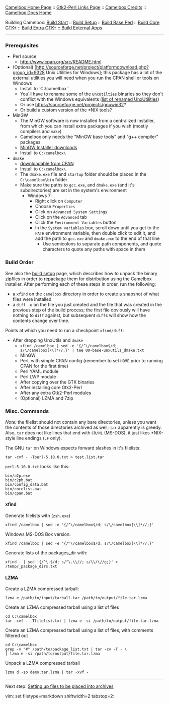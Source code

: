 ﻿[Camelbox Home Page](http://code.google.com/p/camelbox) ::
[Gtk2-Perl Links Page](https://github.com/cpanxaoc/camelbox-docs/blob/master/links/gtk_perl_links.md) ::
[Camelbox Credits](https://github.com/cpanxaoc/camelbox-docs/blob/master/about/credits.md) :: 
[Camelbox Docs Home](https://github.com/cpanxaoc/camelbox-docs)

Building Camelbox: [Build Start](https://github.com/cpanxaoc/camelbox-docs/blob/master/building/00-start.md) ::
[Build Setup](https://github.com/cpanxaoc/camelbox-docs/blob/master/building/01-setup.md) ::
[Build Base Perl](https://github.com/cpanxaoc/camelbox-docs/blob/master/building/02-base_perl.md) ::
[Build Core GTK+](https://github.com/cpanxaoc/camelbox-docs/blob/master/building/03-core_gtk.md) ::
[Build Extra GTK+](https://github.com/cpanxaoc/camelbox-docs/blob/master/building/04-extra_gtk.md) ::
[Build External Apps](https://github.com/cpanxaoc/camelbox-docs/blob/master/building/05-external_apps)

-----

### Prerequisites ###
- Perl source
  - http://www.cpan.org/src/README.html
- (Optional)
  [http://sourceforge.net/project/platformdownload.php?group_id=9328 Unix
  Utilities for Windows]; this package has a lot of the external utilities you
  will need when you run the CPAN shell or tools on Windows
  - Install to `C:\camelbox\``
  - You'll have to rename some of the `UnxUtilties` binaries so they don't
    conflict with the Windows equivalents ([list of renamed
    UnxUtilities](https://github.com/cpanxaoc/camelbox-docs/blob/master/using/renamed_nix_utilities.md))
  - Or use https://sourceforge.net/projects/gnuwin32?
  - Or build a custom version of the \*NIX tools?
- MinGW
  - The MinGW software is now installed from a centralized installer, from
    which you can install extra packages if you wish (mostly compilers and
    `make`)
  - Camelbox only needs the "MinGW base tools" and "g++ compiler" packages
  - [MinGW Installer downloads](http://sourceforge.net/project/showfiles.php?group_id=2435&package_id=240780)
  - Install to `C:\camelbox\ `
- `dmake`
  - [downloadable from CPAN](http://search.cpan.org/dist/dmake/)
  - Install to `C:\camelbox\ `
  - The `dmake.exe` file and `startup` folder should be placed in the
    `C:\camelbox\bin` folder
  - Make sure the paths to `gcc.exe`, and `dmake.exe` (and it's
    subdirectories) are set in the system's environment
    - Windows 7:
      - Right click on `Computer`
      - Choose `Properties`
      - Click on `Advanced System Settings`
      - Click on the `Advanced` tab
      - Click the `Environment Variables` button
      - In the `System variables` box, scroll down until you get to the `PATH`
        environment variable, then double click to edit it, and add the path
        to `gcc.exe` and `dmake.exe` to the end of that line
        - Use semicolons to separate path components, and quote characters to
          quote any paths with space in them

### Build Order ###
See also the [build
setup](https://github.com/cpanxaoc/camelbox-docs/blob/master/building/01-setup.md)
page, which describes how to unpack the binary zipfiles in order to repackage
them for distribution using the Camelbox installer.  After performing each of
these steps in order, run the following:

- a `xfind` on the `camelbox` directory in order to create a snapshot of what
  files were installed
- a `diff -u` on the file you just created and the file that was created in
  the previous step of the build process; the first file obviously will have
  nothing to `diff` against, but subsequent `diff`s will show how the contents
  change over time.

Points at which you need to run a checkpoint `xfind/diff`:
- After dropping UnxUtils and `dmake`
  - `xfind /camelbox | sed -e '{/^\/camelbox$/d; s/\/camelbox[\\]*//;}' | tee 00-base-unxutils_dmake.txt`
  - MinGW
  - Perl, with simple CPAN config (remember to set `HOME` prior to running CPAN for the first time)
  - Perl YAML module
  - Perl LWP module
  - After copying over the GTK binaries
  - After installing core Gtk2-Perl
  - After any extra Gtk2-Perl modules
  - (Optional) LZMA and 7zip

### Misc. Commands ###
*Note:* the filelist should not contain any bare directories, unless you want
the contents of those directories archived as well; `tar` apparently is
greedy.  Also, `tar` does not like lines that end with `CR/NL` (MS-DOS), it
just likes \*NIX-style line endings (`LF` only).

The GNU `tar` on Windows expects forward slashes in it's filelists:

    tar -cvf - -Tperl-5.10.0.txt > test.list.tar

`perl-5.10.0.txt` looks like this:

    bin/a2p.exe
    bin/c2ph.bat
    bin/config_data.bat
    bin/corelist.bat
    bin/cpan.bat

#### xfind ####
Generate filelists with (`zsh.exe`)

    xfind /camelbox | sed -e '{/^\/camelbox$/d; s/\/camelbox[\\]*//;}'

Windows MS-DOS Box version:

    xfind /camelbox | sed -e "{/^\/camelbox$/d; s/\/camelbox[\\]*//;}"

Generate lists of the packages_dir with:

    xfind . | sed '{/^\.$/d; s/^\.\\//; s/\\/\//g;}' > /temp/_package_dirs.txt

#### LZMA ####
Create a LZMA compressed tarball:

    lzma e /path/to/input/tarball.tar /path/to/output/file.tar.lzma


Create an LZMA compressed tarball using a list of files

    cd C:\camelbox
    tar -cvf - -Tfilelist.txt | lzma e -si /path/to/output/file.tar.lzma

Create an LZMA compressed tarball using a list of files, with comments
filtered out

    cd C:\camelbox
    grep -v "#" /path/to/package_list.txt | tar -cv -T - \
    | lzma e -si /path/to/output/file.tar.lzma


Unpack a LZMA compressed tarball

    lzma d -so demo.tar.lzma | tar -xvf -

-----

Next step: [Setting up files to be placed into archives](https://github.com/cpanxaoc/camelbox-docs/blob/master/building/01-setup.md)

vim: set filetype=markdown shiftwidth=2 tabstop=2:
